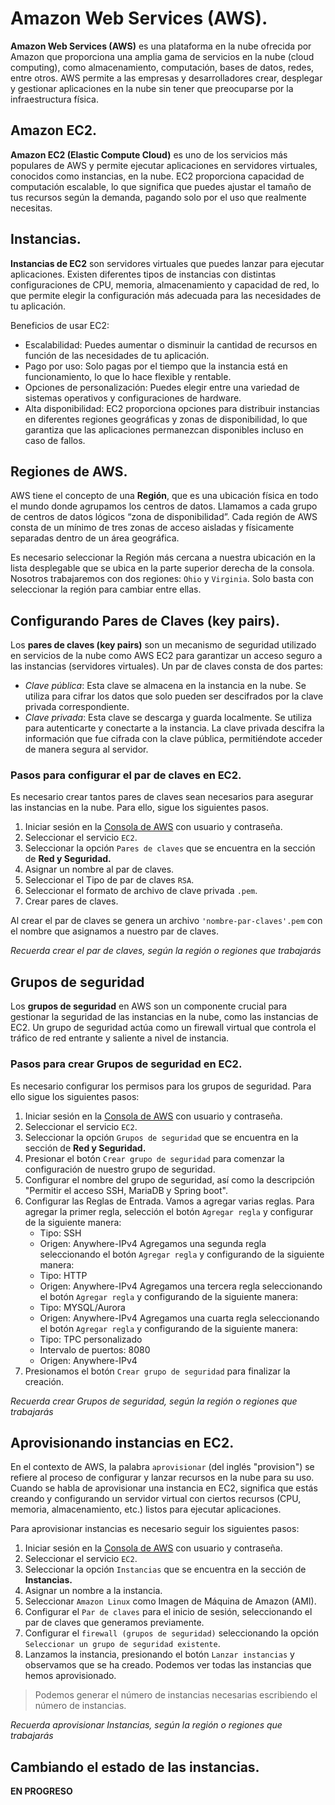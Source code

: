 # Amazon Web Services (AWS).

**Amazon Web Services (AWS)** es una plataforma en la nube ofrecida por Amazon que proporciona una amplia gama de servicios en la nube (cloud computing), como almacenamiento, computación, bases de datos, redes, entre otros. AWS permite a las empresas y desarrolladores crear, desplegar y gestionar aplicaciones en la nube sin tener que preocuparse por la infraestructura física.

## Amazon EC2.

**Amazon EC2 (Elastic Compute Cloud)** es uno de los servicios más populares de AWS y permite ejecutar aplicaciones en servidores virtuales, conocidos como instancias, en la nube. EC2 proporciona capacidad de computación escalable, lo que significa que puedes ajustar el tamaño de tus recursos según la demanda, pagando solo por el uso que realmente necesitas.

## Instancias.

**Instancias de EC2** son servidores virtuales que puedes lanzar para ejecutar aplicaciones. Existen diferentes tipos de instancias con distintas configuraciones de CPU, memoria, almacenamiento y capacidad de red, lo que permite elegir la configuración más adecuada para las necesidades de tu aplicación.

Beneficios de usar EC2:

- Escalabilidad: Puedes aumentar o disminuir la cantidad de recursos en función de las necesidades de tu aplicación.
- Pago por uso: Solo pagas por el tiempo que la instancia está en funcionamiento, lo que lo hace flexible y rentable.
- Opciones de personalización: Puedes elegir entre una variedad de sistemas operativos y configuraciones de hardware.
- Alta disponibilidad: EC2 proporciona opciones para distribuir instancias en diferentes regiones geográficas y zonas de disponibilidad, lo que garantiza que las aplicaciones permanezcan disponibles incluso en caso de fallos.

## Regiones de AWS.

AWS tiene el concepto de una **Región**, que es una ubicación física en todo el mundo donde agrupamos los centros de datos. Llamamos a cada grupo de centros de datos lógicos “zona de disponibilidad”. Cada región de AWS consta de un mínimo de tres zonas de acceso aisladas y físicamente separadas dentro de un área geográfica.

Es necesario seleccionar la Región más cercana a nuestra ubicación en la lista desplegable que se ubica en la parte superior derecha de la consola. Nosotros trabajaremos con dos regiones: `Ohio` y `Virginia`. Solo basta con seleccionar la región para cambiar entre ellas.

## Configurando Pares de Claves (key pairs).

Los **pares de claves (key pairs)** son un mecanismo de seguridad utilizado en servicios de la nube como AWS EC2 para garantizar un acceso seguro a las instancias (servidores virtuales). Un par de claves consta de dos partes:

- *Clave pública*: Esta clave se almacena en la instancia en la nube. Se utiliza para cifrar los datos que solo pueden ser descifrados por la clave privada correspondiente.
- *Clave privada*: Esta clave se descarga y guarda localmente. Se utiliza para autenticarte y conectarte a la instancia. La clave privada descifra la información que fue cifrada con la clave pública, permitiéndote acceder de manera segura al servidor.

### Pasos para configurar el par de claves en EC2.

Es necesario crear tantos pares de claves sean necesarios para asegurar las instancias en la nube. Para ello, sigue los siguientes pasos.

1. Iniciar sesión en la [Consola de AWS](https://console.aws.amazon.com/) con usuario y contraseña.
2. Seleccionar el servicio `EC2`.
3. Seleccionar la opción `Pares de claves` que se encuentra en la sección de **Red y Seguridad.**
4. Asignar un nombre al par de claves.
5. Seleccionar el Tipo de par de claves `RSA`.
6. Seleccionar el formato de archivo de clave privada `.pem`.
7. Crear pares de claves.

Al crear el par de claves se genera un archivo `'nombre-par-claves'.pem` con el nombre que asignamos a nuestro par de claves.

*Recuerda crear el par de claves, según la región o regiones que trabajarás*

## Grupos de seguridad

Los **grupos de seguridad** en AWS son un componente crucial para gestionar la seguridad de las instancias en la nube, como las instancias de EC2. Un grupo de seguridad actúa como un firewall virtual que controla el tráfico de red entrante y saliente a nivel de instancia.

### Pasos para crear Grupos de seguridad en EC2.

Es necesario configurar los permisos para los grupos de seguridad. Para ello sigue los siguientes pasos:

1. Iniciar sesión en la [Consola de AWS](https://console.aws.amazon.com/) con usuario y contraseña.
2. Seleccionar el servicio `EC2`.
3. Seleccionar la opción `Grupos de seguridad` que se encuentra en la sección de **Red y Seguridad.**
4. Presionar el botón `Crear grupo de seguridad` para comenzar la configuración de nuestro grupo de seguridad.
5. Configurar el nombre del grupo de seguridad, así como la descripción "Permitir el acceso SSH, MariaDB y Spring boot".
6. Configurar las Reglas de Entrada. 
    Vamos a agregar varias reglas. Para agregar la primer regla, selección el botón `Agregar regla` y configurar de la siguiente manera:
    - Tipo: SSH
    - Origen: Anywhere-IPv4
    Agregamos una segunda regla seleccionando el botón `Agregar regla` y configurando de la siguiente manera:
    - Tipo: HTTP
    - Origen: Anywhere-IPv4
    Agregamos una tercera regla seleccionando el botón `Agregar regla` y configurando de la siguiente manera:
    - Tipo: MYSQL/Aurora
    - Origen: Anywhere-IPv4
    Agregamos una cuarta regla seleccionando el botón `Agregar regla` y configurando de la siguiente manera:
    - Tipo: TPC personalizado
    - Intervalo de puertos: 8080
    - Origen: Anywhere-IPv4
7. Presionamos el botón `Crear grupo de seguridad` para finalizar la creación.

*Recuerda crear Grupos de seguridad, según la región o regiones que trabajarás*

## Aprovisionando instancias en EC2.

En el contexto de AWS, la palabra `aprovisionar` (del inglés "provision") se refiere al proceso de configurar y lanzar recursos en la nube para su uso. Cuando se habla de aprovisionar una instancia en EC2, significa que estás creando y configurando un servidor virtual con ciertos recursos (CPU, memoria, almacenamiento, etc.) listos para ejecutar aplicaciones.

Para aprovisionar instancias es necesario seguir los siguientes pasos:

1. Iniciar sesión en la [Consola de AWS](https://console.aws.amazon.com/) con usuario y contraseña.
2. Seleccionar el servicio `EC2`.
3. Seleccionar la opción `Instancias` que se encuentra en la sección de **Instancias.**
4. Asignar un nombre a la instancia.
5. Seleccionar `Amazon Linux` como Imagen de Máquina de Amazon (AMI).
6. Configurar el `Par de claves` para el inicio de sesión, seleccionando el par de claves que generamos previamente.
7. Configurar el `firewall (grupos de seguridad)` seleccionando la opción `Seleccionar un grupo de seguridad existente`.
8. Lanzamos la instancia, presionando el botón `Lanzar instancias` y observamos que se ha creado. 
Podemos ver todas las instancias que hemos aprovisionado.

> Podemos generar el número de instancias necesarias escribiendo el número de instancias.

*Recuerda aprovisionar Instancias, según la región o regiones que trabajarás*

## Cambiando el estado de las instancias.

**EN PROGRESO**